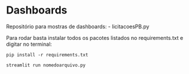 # Dashboards

Repositório para mostras de dashboards:
    - licitacoesPB.py


Para rodar basta instalar todos os pacotes listados no requirements.txt e digitar no terminal:
    
    pip install -r requirements.txt

    streamlit run nomedoarquivo.py
